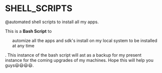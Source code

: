 # SHELL_SCRIPTS
@automated shell scripts to install all my apps.
<p>This is a <b>Bash Script</b> to <ul>automize all the apps and sdk's install on my local system to be installed at any time</ul>. This instance of the bash script will ast as a backup for my present instance for the coming upgrades of my machines. Hope this will help you guys😃😃😃😃.</p>
